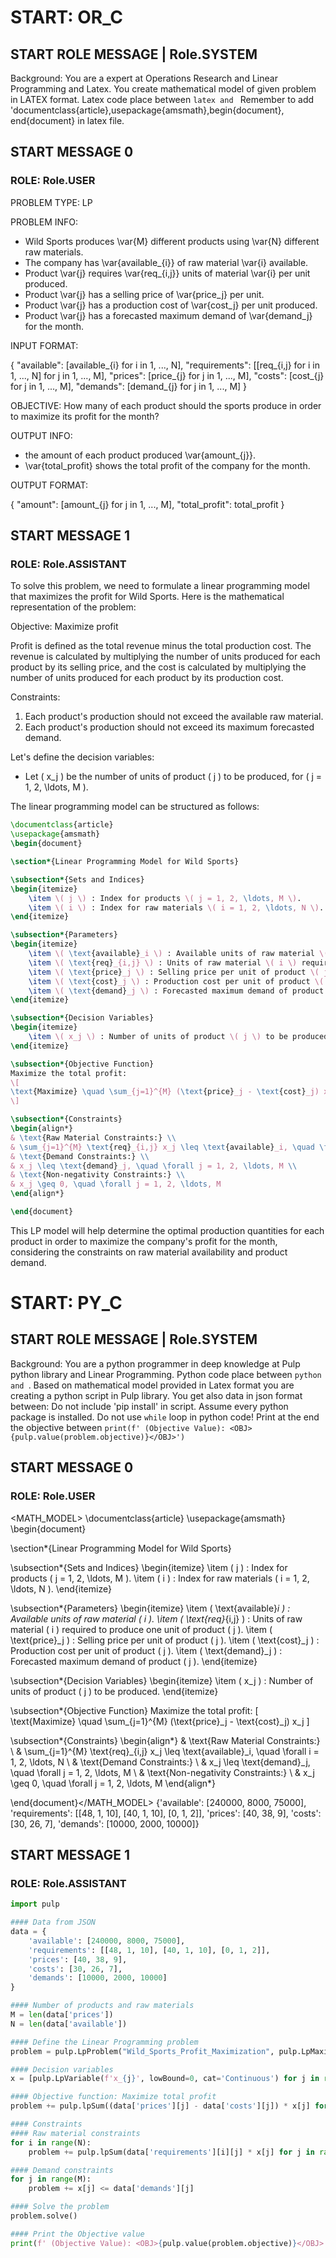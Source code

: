 # START: OR_C 
## START ROLE MESSAGE | Role.SYSTEM 
Background: You are a expert at Operations Research and Linear Programming and Latex. You create mathematical model of given problem in LATEX format. Latex code place between ```latex and ``` Remember to add 'documentclass{article},usepackage{amsmath},begin{document}, end{document} in latex file. 
## START MESSAGE 0 
### ROLE: Role.USER
<DESCRIPTION>
PROBLEM TYPE: LP

PROBLEM INFO:

- Wild Sports produces \var{M} different products using \var{N} different raw materials.
- The company has \var{available_{i}} of raw material \var{i} available.
- Product \var{j} requires \var{req_{i,j}} units of material \var{i} per unit produced.
- Product \var{j} has a selling price of \var{price_j} per unit.
- Product \var{j} has a production cost of \var{cost_j} per unit produced.
- Product \var{j} has a forecasted maximum demand of \var{demand_j} for the month.

INPUT FORMAT: 

{
    "available": [available_{i} for i in 1, ..., N],
    "requirements": [[req_{i,j} for i in 1, ..., N] for j in 1, ..., M],
    "prices": [price_{j} for j in 1, ..., M],
    "costs": [cost_{j} for j in 1, ..., M],
    "demands": [demand_{j} for j in 1, ..., M]
}

OBJECTIVE: How many of each product should the sports produce in order to maximize its profit for the month?

OUTPUT INFO:

- the amount of each product produced \var{amount_{j}}.
- \var{total_profit} shows the total profit of the company for the month.

OUTPUT FORMAT:

{
    "amount": [amount_{j} for j in 1, ..., M],
    "total_profit": total_profit
}

</DESCRIPTION>


## START MESSAGE 1 
### ROLE: Role.ASSISTANT
To solve this problem, we need to formulate a linear programming model that maximizes the profit for Wild Sports. Here is the mathematical representation of the problem:

Objective: Maximize profit

Profit is defined as the total revenue minus the total production cost. The revenue is calculated by multiplying the number of units produced for each product by its selling price, and the cost is calculated by multiplying the number of units produced for each product by its production cost.

Constraints:
1. Each product's production should not exceed the available raw material.
2. Each product's production should not exceed its maximum forecasted demand.

Let's define the decision variables:
- Let \( x_j \) be the number of units of product \( j \) to be produced, for \( j = 1, 2, \ldots, M \).

The linear programming model can be structured as follows:

```latex
\documentclass{article}
\usepackage{amsmath}
\begin{document}

\section*{Linear Programming Model for Wild Sports}

\subsection*{Sets and Indices}
\begin{itemize}
    \item \( j \) : Index for products \( j = 1, 2, \ldots, M \).
    \item \( i \) : Index for raw materials \( i = 1, 2, \ldots, N \).
\end{itemize}

\subsection*{Parameters}
\begin{itemize}
    \item \( \text{available}_i \) : Available units of raw material \( i \).
    \item \( \text{req}_{i,j} \) : Units of raw material \( i \) required to produce one unit of product \( j \).
    \item \( \text{price}_j \) : Selling price per unit of product \( j \).
    \item \( \text{cost}_j \) : Production cost per unit of product \( j \).
    \item \( \text{demand}_j \) : Forecasted maximum demand of product \( j \).
\end{itemize}

\subsection*{Decision Variables}
\begin{itemize}
    \item \( x_j \) : Number of units of product \( j \) to be produced.
\end{itemize}

\subsection*{Objective Function}
Maximize the total profit:
\[
\text{Maximize} \quad \sum_{j=1}^{M} (\text{price}_j - \text{cost}_j) x_j
\]

\subsection*{Constraints}
\begin{align*}
& \text{Raw Material Constraints:} \\
& \sum_{j=1}^{M} \text{req}_{i,j} x_j \leq \text{available}_i, \quad \forall i = 1, 2, \ldots, N \\
& \text{Demand Constraints:} \\
& x_j \leq \text{demand}_j, \quad \forall j = 1, 2, \ldots, M \\
& \text{Non-negativity Constraints:} \\
& x_j \geq 0, \quad \forall j = 1, 2, \ldots, M
\end{align*}

\end{document}
```

This LP model will help determine the optimal production quantities for each product in order to maximize the company's profit for the month, considering the constraints on raw material availability and product demand.

# START: PY_C 
## START ROLE MESSAGE | Role.SYSTEM 
Background: You are a python programmer in deep knowledge at Pulp python library and Linear Programming. Python code place between ```python and ```. Based on mathematical model provided in Latex format you are creating a python script in Pulp library. You get also data in json format between: <DATA></DATA> Do not include 'pip install' in script. Assume every python package is installed. Do not use `while` loop in python code! Print at the end the objective between <OBJ></OBJ> `print(f' (Objective Value): <OBJ>{pulp.value(problem.objective)}</OBJ>')` 
## START MESSAGE 0 
### ROLE: Role.USER
<MATH_MODEL>
\documentclass{article}
\usepackage{amsmath}
\begin{document}

\section*{Linear Programming Model for Wild Sports}

\subsection*{Sets and Indices}
\begin{itemize}
    \item \( j \) : Index for products \( j = 1, 2, \ldots, M \).
    \item \( i \) : Index for raw materials \( i = 1, 2, \ldots, N \).
\end{itemize}

\subsection*{Parameters}
\begin{itemize}
    \item \( \text{available}_i \) : Available units of raw material \( i \).
    \item \( \text{req}_{i,j} \) : Units of raw material \( i \) required to produce one unit of product \( j \).
    \item \( \text{price}_j \) : Selling price per unit of product \( j \).
    \item \( \text{cost}_j \) : Production cost per unit of product \( j \).
    \item \( \text{demand}_j \) : Forecasted maximum demand of product \( j \).
\end{itemize}

\subsection*{Decision Variables}
\begin{itemize}
    \item \( x_j \) : Number of units of product \( j \) to be produced.
\end{itemize}

\subsection*{Objective Function}
Maximize the total profit:
\[
\text{Maximize} \quad \sum_{j=1}^{M} (\text{price}_j - \text{cost}_j) x_j
\]

\subsection*{Constraints}
\begin{align*}
& \text{Raw Material Constraints:} \\
& \sum_{j=1}^{M} \text{req}_{i,j} x_j \leq \text{available}_i, \quad \forall i = 1, 2, \ldots, N \\
& \text{Demand Constraints:} \\
& x_j \leq \text{demand}_j, \quad \forall j = 1, 2, \ldots, M \\
& \text{Non-negativity Constraints:} \\
& x_j \geq 0, \quad \forall j = 1, 2, \ldots, M
\end{align*}

\end{document}</MATH_MODEL>
<DATA>
{'available': [240000, 8000, 75000], 'requirements': [[48, 1, 10], [40, 1, 10], [0, 1, 2]], 'prices': [40, 38, 9], 'costs': [30, 26, 7], 'demands': [10000, 2000, 10000]}</DATA>


## START MESSAGE 1 
### ROLE: Role.ASSISTANT
```python
import pulp

#### Data from JSON
data = {
    'available': [240000, 8000, 75000],
    'requirements': [[48, 1, 10], [40, 1, 10], [0, 1, 2]],
    'prices': [40, 38, 9],
    'costs': [30, 26, 7],
    'demands': [10000, 2000, 10000]
}

#### Number of products and raw materials
M = len(data['prices'])
N = len(data['available'])

#### Define the Linear Programming problem
problem = pulp.LpProblem("Wild_Sports_Profit_Maximization", pulp.LpMaximize)

#### Decision variables
x = [pulp.LpVariable(f'x_{j}', lowBound=0, cat='Continuous') for j in range(M)]

#### Objective function: Maximize total profit
problem += pulp.lpSum((data['prices'][j] - data['costs'][j]) * x[j] for j in range(M))

#### Constraints
#### Raw material constraints
for i in range(N):
    problem += pulp.lpSum(data['requirements'][i][j] * x[j] for j in range(M)) <= data['available'][i]

#### Demand constraints
for j in range(M):
    problem += x[j] <= data['demands'][j]

#### Solve the problem
problem.solve()

#### Print the Objective value
print(f' (Objective Value): <OBJ>{pulp.value(problem.objective)}</OBJ>')
```

